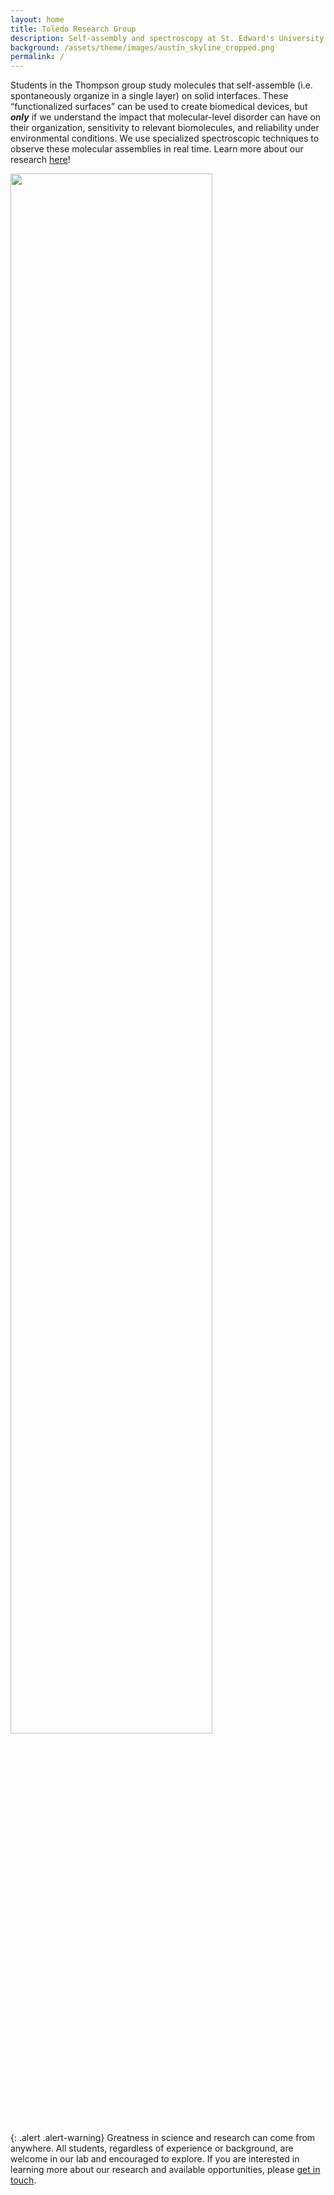 ```yaml
---
layout: home
title: Toledo Research Group
description: Self-assembly and spectroscopy at St. Edward's University in Austin, TX 
background: /assets/theme/images/austin_skyline_cropped.png
permalink: /
---
```


Students in the Thompson group study molecules that self-assemble (i.e. spontaneously organize in a single layer) on solid interfaces. These “functionalized surfaces” can be used to create biomedical devices, but ***only*** if we understand the impact that molecular-level disorder can have on their organization, sensitivity to relevant biomolecules, and reliability under environmental conditions. We use specialized spectroscopic techniques to observe these molecular assemblies in real time. Learn more about our research [here](/research)!

<img src="/assets/theme/images/Group_Summer2_2021.png" width="80%">

{: .alert .alert-warning}
Greatness in science and research can come from anywhere. All students, regardless of experience or background, are 
welcome in our lab and encouraged to explore. If you are interested in learning more about our research and available opportunities, please 
[get in touch](mailto:rthomps7@stedwards.edu).


